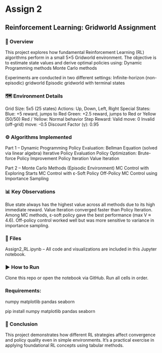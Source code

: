 # Assign 2

## Reinforcement Learning: Gridworld Assignment

### 📘 Overview
This project explores how fundamental Reinforcement Learning (RL) algorithms perform in a small 5×5 Gridworld environment. 
The objective is to estimate state values and derive optimal policies using:
Dynamic Programming methods
Monte Carlo methods

Experiments are conducted in two different settings:
Infinite-horizon (non-episodic) gridworld
Episodic gridworld with terminal states

### 🗺️ Environment Details
Grid Size: 5x5 (25 states)
Actions: Up, Down, Left, Right
Special States:
Blue: +5 reward, jumps to Red
Green: +2.5 reward, jumps to Red or Yellow (50/50)
Red / Yellow: Normal behavior
Step Reward:
  Valid move: 0
  Invalid (off-grid) move: -0.5
Discount Factor (γ): 0.95
### ⚙️ Algorithms Implemented

Part 1 – Dynamic Programming
  Policy Evaluation:
    Bellman Equation (solved via linear algebra)
    Iterative Policy Evaluation
  Policy Optimization:
    Brute-force Policy Improvement
    Policy Iteration
    Value Iteration

Part 2 – Monte Carlo Methods (Episodic Environment)
  MC Control with Exploring Starts
  MC Control with ε-Soft Policy
  Off-Policy MC Control using Importance Sampling

### 📊 Key Observations
Blue state always has the highest value across all methods due to its high immediate reward.
Value Iteration converged faster than Policy Iteration.
Among MC methods, ε-soft policy gave the best performance (max V ≈ 4.6).
Off-policy control worked well but was more sensitive to variance in importance sampling.

### 📁 Files
Assign2_RL.ipynb – All code and visualizations are included in this Jupyter notebook.

### ▶️ How to Run
Clone this repo or open the notebook via GitHub.
Run all cells in order.

### Requirements:
numpy
matplotlib
pandas
seaborn

pip install numpy matplotlib pandas seaborn

### 📌 Conclusion
This project demonstrates how different RL strategies affect convergence and policy quality even in simple environments. 
It’s a practical exercise in applying foundational RL concepts using tabular methods.
